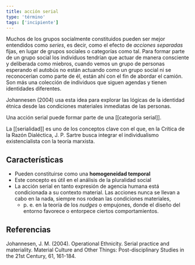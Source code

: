 ```yaml
---
title: acción serial
type: 'término'
tags: ['incipiente']
---
```


Muchos de los grupos socialmente constituidos pueden ser mejor entendidos como *series*, es decir, como el efecto de *acciones separadas* fijas, en lugar de grupos sociales o categorías como tal. Para formar parte de un grupo social los individuos tendrían que actuar de manera consciente y deliberada como miebros, cuando vemos un grupo de personas esperando el autobús no están actuando como un grupo social ni se reconocerían como parte de él, están ahí con el fin de abordar el camión. Son más una colección de individuos que siguen agendas y tienen identidades diferentes.

Johannesen (2004) usa esta idea para explorar las lógicas de la identidad étnica desde las condiciones materiales inmediatas de las personas.

Una acción serial puede formar parte de una [[categoría serial]].

La [[serialidad]] es uno de los conceptos clave con el que, en la Crítica de la Razón Dialéctica, J. P. Sartre busca integrar el individualismo existencialista con la teoría marxista.

## Características

- Pueden constituirse como una **homogeneidad temporal**
- Este concepto es útil en el análisis de la pluralidad social
- La acción serial en tanto expresión de agencia humana está condicionada a su contexto material. Las acciones nunca se llevan a cabo en la nada, siempre nos rodean las condiciones materiales, 
	- p. e. en la teoría de los *nudges* o empujones, donde el diseño del entorno favorece o entorpece ciertos comportamientos.

## Referencias

Johannesen, J. M. (2004). Operational Ethnicity. Serial practice and materiality. Material Culture and Other Things: Post-disciplinary Studies in the 21st Century, 61, 161-184.

